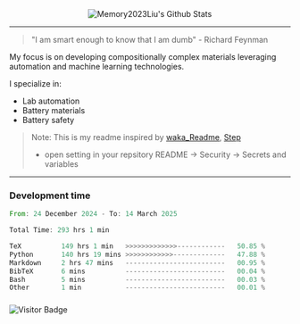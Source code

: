 <div align="center">
    <img align="center" src="https://github-readme-stats.vercel.app/api?username=Memory2023Liu&show_icons=true&count_private=true&hide_border=true" alt="Memory2023Liu's Github Stats"></img>
</div>

---

> "I am smart enough to know that I am dumb" - Richard Feynman 

My focus is on developing compositionally complex materials leveraging automation and machine learning technologies.

I specialize in:
- Lab automation
- Battery materials
- Battery safety

> Note: This is my readme inspired by [waka_Readme](https://github.com/marketplace/actions/waka-readme), [Step](https://github.com/orgs/community/discussions/116451)
> - open setting in your repsitory README -> Security -> Secrets and variables

---

### Development time
<!--START_SECTION:waka-->

```rust
From: 24 December 2024 - To: 14 March 2025

Total Time: 293 hrs 1 min

TeX          149 hrs 1 min   >>>>>>>>>>>>>------------   50.85 %
Python       140 hrs 19 mins >>>>>>>>>>>>-------------   47.88 %
Markdown     2 hrs 47 mins   -------------------------   00.95 %
BibTeX       6 mins          -------------------------   00.04 %
Bash         5 mins          -------------------------   00.03 %
Other        1 min           -------------------------   00.01 %
```

<!--END_SECTION:waka-->

### 

![Visitor Badge](https://visitor-badge.laobi.icu/badge?page_id=Memory2023Liu.Memory2023Liu)
